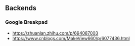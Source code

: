 ## Backends


### Google Breakpad
 
* https://zhuanlan.zhihu.com/p/694087003
* https://www.cnblogs.com/MakeView660/p/6077436.html
